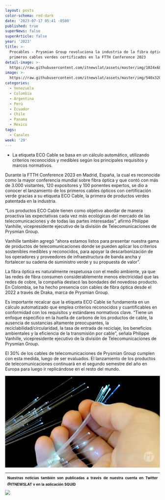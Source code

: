 ```yaml
---
layout: posts
color-schema: red-dark
date: '2023-07-17 05:41 -0500'
published: true
superNews: false
superArticle: false
year: '2023'
title: >-
  Procables - Prysmian Group revoluciona la industria de la fibra óptica con los
  primeros cables verdes certificados en la FTTH Conference 2023
detail-image: >-
  https://raw.githubusercontent.com/itnewslat/assets/master/img/1024x680/Fibra-Optica-g.jpg
image: >-
  https://raw.githubusercontent.com/itnewslat/assets/master/img/540x320/Fibra-Optica-p.jpg
categories:
  - Venezuela
  - Colombia
  - Argentina
  - Perú
  - Ecuador
  - Chile
  - Panama
  - Mexico
tags:
  - Canales
week: '29'
---
```

- La etiqueta ECO Cable se basa en un cálculo automático, utilizando criterios reconocidos y medibles según los principales requisitos y marcos normativos.

Durante la FTTH Conference 2023 en Madrid, España, la cual es reconocida como la mayor conferencia mundial sobre fibra óptica y que contó con más de 3.000 visitantes, 120 expositores y 100 ponentes expertos, se dio a conocer el lanzamiento de los primeros cables ópticos con certificación verde gracias a su etiqueta ECO Cable, la primera de productos verdes patentada en la industria.

“Los productos ECO Cable tienen como objetivo abordar de manera proactiva las expectativas cada vez más ecológicas del mercado de las telecomunicaciones y de todas las partes interesadas”, afirmó Philippe Vanhille, vicepresidente ejecutivo de la división de Telecomunicaciones de Prysmian Group.

Vanhille también agregó “ahora estamos listos para presentar nuestra gama de productos de telecomunicaciones donde se pueden aplicar los criterios sostenibles medibles y reconocidos, para apoyar la descarbonización de los operadores y proveedores de infraestructura de banda ancha y fortalecer su cadena de suministro verde y su propuesta de valor”.

La fibra óptica es naturalmente respetuosa con el medio ambiente, ya que las redes de fibra consumen considerablemente menos electricidad que las redes de cobre, la compañía destacó las bondades del novedoso producto. En Colombia, se ha hecho presencia con cables de fibra óptica desde el 2022 a través de Draka, marca de Prysmian Group.

Es importante recalcar que la etiqueta ECO Cable se fundamenta en un cálculo automatizado que emplea criterios reconocidos y cuantificables en conformidad con los requisitos y estándares normativos clave. “Tiene un enfoque específico en la huella de carbono de los productos de cable, la ausencia de sustancias altamente preocupantes, la reciclabilidad/circularidad, la tasa de entrada de reciclaje, los beneficios ambientales y la eficiencia de la transmisión por cable”, señala Philippe Vanhille, vicepresidente ejecutivo de la división de Telecomunicaciones de Prysmian Group.

El 30% de los cables de telecomunicaciones de Prysmian Group cumplen con esta medida, luego de ser evaluados. El lanzamiento de los productos de telecomunicaciones continuará en el segundo semestre del año en Europa para luego ir replicándose en el resto del mundo.

![](https://raw.githubusercontent.com/itnewslat/assets/master/img/540x320/Fibra-Optica-p.jpg)

<table style="height: 42px;" width="569">
<tbody>
<tr>
<td style="text-align: justify;"><sub><strong>Nuestras noticias también son publicadas a través de nuestra cuenta en Twitter <a href="https://twitter.com/itnewslat?lang=es">@ITNEWSLAT</a> y en la aplicación <a href="https://squidapp.co/en/">SQUID</a></strong></sub></td>
</tr>
</tbody>
</table>
<img src="https://tracker.metricool.com/c3po.jpg?hash=56f88a41e39ab42c063cc51676587a04"/>